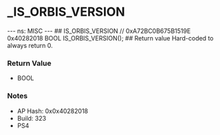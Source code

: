 # _IS_ORBIS_VERSION

--- ns: MISC --- ## IS_ORBIS_VERSION  // 0xA72BC0B675B1519E 0x40282018 BOOL IS_ORBIS_VERSION();  ## Return value Hard-coded to always return 0.

### Return Value
* BOOL

### Notes
* AP Hash: 0x0x40282018
* Build: 323
* PS4

